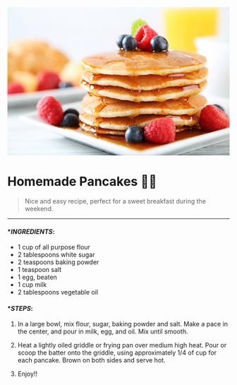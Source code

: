 ![Pancakes](/pancakes.jpg)

# Homemade Pancakes :woman_cook:
> Nice and easy recipe, perfect for a sweet breakfast during the weekend.
---
#### *_INGREDIENTS_:
 * 1 cup of all purpose flour
 * 2 tablespoons white sugar
 * 2 teaspoons baking powder
 * 1 teaspoon salt
 * 1 egg, beaten
 * 1 cup milk
 * 2 tablespoons vegetable oil

#### *_STEPS_:
 1. In a large bowl, mix flour, sugar, baking powder and salt.  Make a pace in the center, and pour in milk, egg, and oil.  Mix until smooth.

  2. Heat a lightly oiled griddle or frying pan over medium high heat.  Pour or scoop the batter onto the griddle, using approximately 1/4 of cup for each pancake.  Brown on both sides and serve hot.

  3. Enjoy!!